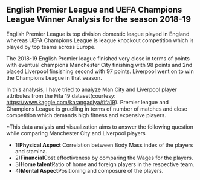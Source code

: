 ## English Premier League  and UEFA Champions League Winner Analysis for the season 2018-19

English Premier League is top division domestic league played in England whereas UEFA Champions League is league knockout competition which is played by top teams across Europe.

The 2018-19 English Premier league finished very close in terms of points with eventual champions Manchester City finishing with 98 points and 2nd placed Liverpool finsishing second with 97 points. Liverpool went on to win the Champions League in that season.

In this analysis, I have tried to analyze  Man City and Liverpool player attributes from the Fifa 19 dataset(courtesy: https://www.kaggle.com/karangadiya/fifa19). Premier league and Champions League is gruelling in terms of number of matches and close competition which demands high fitness and expensive players.

*This data analysis and visualization aims to answer the following question while comparing Manchester City and Liverpool players

* 1)**Physical Aspect** Correlation between Body Mass index of the players and stamina.
* 2)**Financial**Cost effectiveness by comparing the Wages for the players.
* 3)**Home talent**Ratio of home and foreign players in the respective team.
* 4)**Mental Aspect**Positioning and composure of the players.